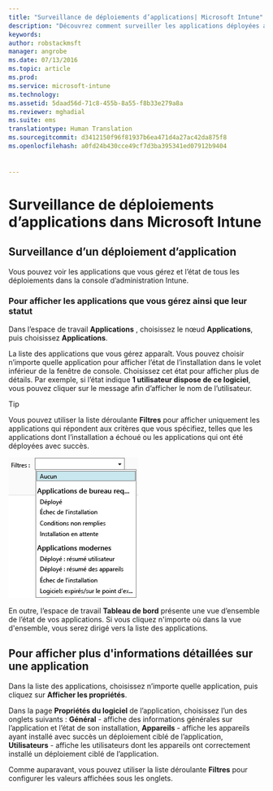 ```yaml
---
title: "Surveillance de déploiements d’applications| Microsoft Intune"
description: "Découvrez comment surveiller les applications déployées avec Intune."
keywords: 
author: robstackmsft
manager: angrobe
ms.date: 07/13/2016
ms.topic: article
ms.prod: 
ms.service: microsoft-intune
ms.technology: 
ms.assetid: 5daad56d-71c8-455b-8a55-f8b33e279a8a
ms.reviewer: mghadial
ms.suite: ems
translationtype: Human Translation
ms.sourcegitcommit: d3412150f96f81937b6ea471d4a27ac42da875f8
ms.openlocfilehash: a0fd24b430cce49cf7d3ba395341ed07912b9404


---
```



# Surveillance de déploiements d’applications dans Microsoft Intune

## Surveillance d’un déploiement d’application
Vous pouvez voir les applications que vous gérez et l’état de tous les déploiements dans la console d’administration Intune.

### Pour afficher les applications que vous gérez ainsi que leur statut
Dans l’espace de travail **Applications** , choisissez le nœud **Applications**, puis choisissez **Applications**.

La liste des applications que vous gérez apparaît. Vous pouvez choisir n’importe quelle application pour afficher l’état de l’installation dans le volet inférieur de la fenêtre de console. Choisissez cet état pour afficher plus de détails. Par exemple, si l’état indique **1 utilisateur dispose de ce logiciel**, vous pouvez cliquer sur le message afin d’afficher le nom de l’utilisateur.

> [!TIP]
> Vous pouvez utiliser la liste déroulante **Filtres** pour afficher uniquement les applications qui répondent aux critères que vous spécifiez, telles que les applications dont l’installation a échoué ou les applications qui ont été déployées avec succès.
>
> ![Exemple de filtres d’application](./media/app-filters.png)

En outre, l’espace de travail **Tableau de bord** présente une vue d’ensemble de l’état de vos applications. Si vous cliquez n'importe où dans la vue d'ensemble, vous serez dirigé vers la liste des applications.

## Pour afficher plus d'informations détaillées sur une application
Dans la liste des applications, choisissez n’importe quelle application, puis cliquez sur **Afficher les propriétés**.

Dans la page **Propriétés du logiciel** de l’application, choisissez l’un des onglets suivants : **Général** - affiche des informations générales sur l’application et l’état de son installation, **Appareils** - affiche les appareils ayant installé avec succès un déploiement ciblé de l’application, **Utilisateurs** - affiche les utilisateurs dont les appareils ont correctement installé un déploiement ciblé de l’application.

Comme auparavant, vous pouvez utiliser la liste déroulante **Filtres** pour configurer les valeurs affichées sous les onglets.



<!--HONumber=Aug16_HO2-->


